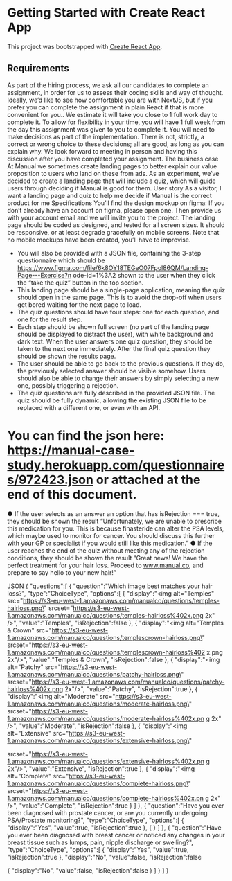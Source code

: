 # Getting Started with Create React App

This project was bootstrapped with [Create React App](https://github.com/facebook/create-react-app).

## Requirements

As part of the hiring process, we ask all our candidates to complete an assignment, in order for us to assess their coding skills and way of thought. Ideally, we’d like to see how comfortable you are with NextJS, but if you prefer you can complete the assignment in plain React if that is more convenient for you..
We estimate it will take you close to 1 full work day to complete it. To allow for flexibility in your time, you will have 1 full week from the day this assignment was given to you to complete it.
You will need to make decisions as part of the implementation. There is not, strictly, a correct or wrong choice to these decisions; all are good, as long as you can explain why. We look forward to meeting in person and having this discussion after you have completed your assignment.
The business case
At Manual we sometimes create landing pages to better explain our value proposition to users who land on these from ads. As an experiment, we’ve decided to create a landing page that will include a quiz, which will guide users through deciding if Manual is good for them.
User story
As a visitor, I want a landing page and quiz to help me decide if Manual is the correct product for me
Specifications
You’ll find the design mockup on figma:
If you don’t already have an account on figma, please open one. Then provide us with your account email and we will invite you to the project.
The landing page should be coded as designed, and tested for all screen sizes. It should be responsive, or at least degrade gracefully on mobile screens. Note that no mobile mockups have been created, you’ll have to improvise.
 - You will also be provided with a JSON file, containing the 3-step questionnaire which should be
 https://www.figma.com/file/6k8OY18TEGeO07Fpol86QM/Landing-Page---Exercise?n
 ode-id=1%3A2
 shown to the user when they click the “take the quiz” button in the top section.
 - This landing page should be a single-page application, meaning the quiz should open in the same page. This is to avoid the drop-off when users get bored waiting for the next page to load.
 - The quiz questions should have four steps: one for each question, and one for the result step.
 - Each step should be shown full screen (no part of the landing page should be displayed to distract the user), with white background and dark text. When the user answers one quiz question, they should be taken to the next one immediately. After the final quiz question they should be shown the results page.
 - The user should be able to go back to the previous questions. If they do, the previously selected answer should be visible somehow. Users should also be able to change their answers by simply selecting a new one, possibly triggering a rejection.
 - The quiz questions are fully described in the provided JSON file. The quiz should be fully dynamic, allowing the existing JSON file to be replaced with a different one, or even with an API.
# You can find the json here: https://manual-case-study.herokuapp.com/questionnaires/972423.json or attached at the end of this document.
● If the user selects as an answer an option that has isRejection === true, they should be shown the result “Unfortunately, we are unable to prescribe this medication for you. This is because finasteride can alter the PSA levels, which maybe used to monitor for cancer. You should discuss this further with your GP or specialist if you would still like this medication.”
● If the user reaches the end of the quiz without meeting any of the rejection conditions, they should be shown the result “Great news! We have the perfect treatment for your hair loss. Proceed to www.manual.co, and prepare to say hello to your new hair!”
  
 JSON {
"questions":[ {
"question":"Which image best matches your hair loss?", "type":"ChoiceType",
"options":[
{
"display":"<img alt=\"Temples\" src=\"https://s3-eu-west-1.amazonaws.com/manualco/questions/temples-hairloss.png\" srcset=\"https://s3-eu-west-1.amazonaws.com/manualco/questions/temples-hairloss%402x.png 2x\" />",
"value":"Temples",
"isRejection":false },
{
"display":"<img alt=\"Temples & Crown\" src=\"https://s3-eu-west-1.amazonaws.com/manualco/questions/templescrown-hairloss.png\" srcset=\"https://s3-eu-west-1.amazonaws.com/manualco/questions/templescrown-hairloss%402 x.png 2x\"/>",
"value":"Temples & Crown",
"isRejection":false },
{
"display":"<img alt=\"Patchy\" src=\"https://s3-eu-west-1.amazonaws.com/manualco/questions/patchy-hairloss.png\" srcset=\"https://s3-eu-west-1.amazonaws.com/manualco/questions/patchy-hairloss%402x.png 2x\"/>",
"value":"Patchy",
"isRejection":true },
{
"display":"<img alt=\"Moderate\" src=\"https://s3-eu-west-1.amazonaws.com/manualco/questions/moderate-hairloss.png\" srcset=\"https://s3-eu-west-1.amazonaws.com/manualco/questions/moderate-hairloss%402x.pn g 2x\" />",
"value":"Moderate",
"isRejection":false },
{
"display":"<img alt=\"Extensive\" src=\"https://s3-eu-west-1.amazonaws.com/manualco/questions/extensive-hairloss.png\"

 srcset=\"https://s3-eu-west-1.amazonaws.com/manualco/questions/extensive-hairloss%402x.pn g 2x\"/>",
"value":"Extensive",
"isRejection":true },
{
"display":"<img alt=\"Complete\" src=\"https://s3-eu-west-1.amazonaws.com/manualco/questions/complete-hairloss.png\" srcset=\"https://s3-eu-west-1.amazonaws.com/manualco/questions/complete-hairloss%402x.pn g 2x\" />",
"value":"Complete",
"isRejection":true }
] },
{
"question":"Have you ever been diagnosed with prostate cancer, or are you currently undergoing PSA/Prostate monitoring?",
"type":"ChoiceType", "options":[
{
"display":"Yes", "value":true, "isRejection":true
}, {
} ]
}, {
"question":"Have you ever been diagnosed with breast cancer or noticed any changes in your breast tissue such as lumps, pain, nipple discharge or swelling?",
"type":"ChoiceType", "options":[
{
"display":"Yes", "value":true, "isRejection":true
},
"display":"No", "value":false, "isRejection":false

{
"display":"No", "value":false, "isRejection":false
} ]
} ]
}

